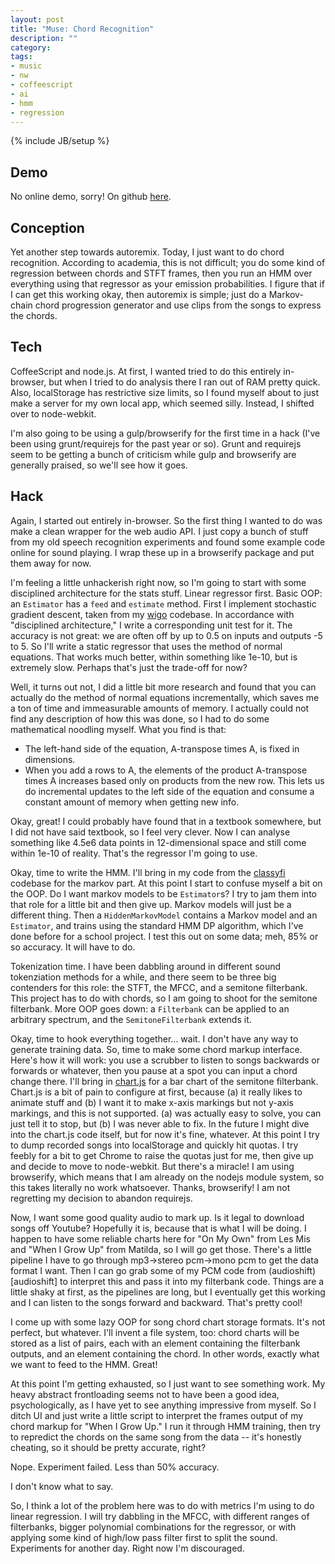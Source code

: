 ```yaml
---
layout: post
title: "Muse: Chord Recognition"
description: ""
category:
tags:
- music
- nw
- coffeescript
- ai
- hmm
- regression
---
```

{% include JB/setup %}

## Demo
No online demo, sorry! On github [here](https://github.com/dabbler0/muse).

## Conception
Yet another step towards autoremix. Today, I just want to do chord recognition. According to academia, this is not difficult; you do some kind of regression between chords and STFT frames, then you run an HMM over everything using that regressor as your emission probabilities. I figure that if I can get this working okay, then autoremix is simple; just do a Markov-chain chord progression generator and use clips from the songs to express the chords.

<!--more-->

## Tech
CoffeeScript and node.js. At first, I wanted tried to do this entirely in-browser, but when I tried to do analysis there I ran out of RAM pretty quick. Also, localStorage has restrictive size limits, so I found myself about to just make a server for my own local app, which seemed silly. Instead, I shifted over to node-webkit.

I'm also going to be using a gulp/browserify for the first time in a hack (I've been using grunt/requirejs for the past year or so). Grunt and requirejs seem to be getting a bunch of criticism while gulp and browserify are generally praised, so we'll see how it goes.

## Hack
Again, I started out entirely in-browser. So the first thing I wanted to do was make a clean wrapper for the web audio API. I just copy a bunch of stuff from my old speech recognition experiments and found some example code online for sound playing. I wrap these up in a browserify package and put them away for now.

I'm feeling a little unhackerish right now, so I'm going to start with some disciplined architecture for the stats stuff. Linear regressor first. Basic OOP: an `Estimator` has a `feed` and `estimate` method. First I implement stochastic gradient descent, taken from my [wigo](wigo) codebase. In accordance with "disciplined architecture," I write a corresponding unit test for it. The accuracy is not great: we are often off by up to 0.5 on inputs and outputs -5 to 5. So I'll write a static regressor that uses the method of normal equations. That works much better, within something like 1e-10, but is extremely slow. Perhaps that's just the trade-off for now?

Well, it turns out not, I did a little bit more research and found that you can actually do the method of normal equations incrementally, which saves me a ton of time and immeasurable amounts of memory. I actually could not find any description of how this was done, so I had to do some mathematical noodling myself. What you find is that:
  - The left-hand side of the equation, A-transpose times A, is fixed in dimensions.
  - When you add a rows to A, the elements of the product A-transpose times A increases based only on products from the new row. This lets us do incremental updates to the left side of the equation and consume a constant amount of memory when getting new info.

Okay, great! I could probably have found that in a textbook somewhere, but I did not have said textbook, so I feel very clever. Now I can analyse something like 4.5e6 data points in 12-dimensional space and still come within 1e-10 of reality. That's the regressor I'm going to use.

Okay, time to write the HMM. I'll bring in my code from the [classyfi](classyifi) codebase for the markov part. At this point I start to confuse myself a bit on the OOP. Do I want markov models to be `Estimator`s? I try to jam them into that role for a little bit and then give up. Markov models will just be a different thing. Then a `HiddenMarkovModel` contains a Markov model and an `Estimator`, and trains using the standard HMM DP algorithm, which I've done before for a school project. I test this out on some data; meh, 85% or so accuracy. It will have to do.

Tokenization time. I have been dabbling around in different sound tokenziation methods for a while, and there seem to be three big contenders for this role: the STFT, the MFCC, and a semitone filterbank. This project has to do with chords, so I am going to shoot for the semitone filterbank. More OOP goes down: a `Filterbank` can be applied to an arbitrary spectrum, and the `SemitoneFilterbank` extends it.

Okay, time to hook everything together... wait. I don't have any way to generate training data. So, time to make some chord markup interface. Here's how it will work: you use a scrubber to listen to songs backwards or forwards or whatever, then you pause at a spot you can input a chord change there. I'll bring in [chart.js](chartjs) for a bar chart of the semitone filterbank. Chart.js is a bit of pain to configure at first, because (a) it really likes to animate stuff and (b) I want it to make x-axis markings but not y-axis markings, and this is not supported. (a) was actually easy to solve, you can just tell it to stop, but (b) I was never able to fix. In the future I might dive into the chart.js code itself, but for now it's fine, whatever. At this point I try to dump recorded songs into localStorage and quickly hit quotas. I try feebly for a bit to get Chrome to raise the quotas just for me, then give up and decide to move to node-webkit. But there's a miracle! I am using browserify, which means that I am already on the nodejs module system, so this takes literally no work whatsoever. Thanks, browserify! I am not regretting my decision to abandon requirejs.

Now, I want some good quality audio to mark up. Is it legal to download songs off Youtube? Hopefully it is, because that is what I will be doing. I happen to have some reliable charts here for "On My Own" from Les Mis and "When I Grow Up" from Matilda, so I will go get those. There's a little pipeline I have to go through mp3->stereo pcm->mono pcm to get the data format I want. Then I can go grab some of my PCM code from (audioshift)[audioshift] to interpret this and pass it into my filterbank code. Things are a little shaky at first, as the pipelines are long, but I eventually get this working and I can listen to the songs forward and backward. That's pretty cool!

I come up with some lazy OOP for song chord chart storage formats. It's not perfect, but whatever. I'll invent a file system, too: chord charts will be stored as a list of pairs, each with an element containing the filterbank outputs, and an element containing the chord. In other words, exactly what we want to feed to the HMM. Great!

At this point I'm getting exhausted, so I just want to see something work. My heavy abstract frontloading seems not to have been a good idea, psychologically, as I have yet to see anything impressive from myself. So I ditch UI and just write a little script to interpret the frames output of my chord markup for "When I Grow Up." I run it through HMM training, then try to repredict the chords on the same song from the data -- it's honestly cheating, so it should be pretty accurate, right?

Nope. Experiment failed. Less than 50% accuracy.

I don't know what to say.

So, I think a lot of the problem here was to do with metrics I'm using to do linear regression. I will try dabbling in the MFCC, with different ranges of filterbanks, bigger polynomial combinations for the regressor, or with applying some kind of high/low pass filter first to split the sound. Experiments for another day. Right now I'm discouraged.

[wigo]: http://github.com/dabbler0/wigo
[classyfi]: http://dabbler0.github.io/hack-per-day/2014/04/23/classyfi/
[chartjs]: http://www.chartjs.org/
